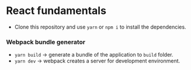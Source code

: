 # React fundamentals
- Clone this repository and use `yarn` or `npm i` to install the dependencies.

### Webpack bundle generator
- `yarn build` -> generate a bundle of the application to `build` folder.
- `yarn dev` -> webpack creates a server for development environment.